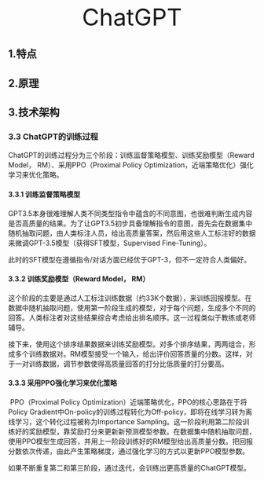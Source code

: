 <center><font size='60'>ChatGPT</font></center>

## 1.特点

## 2.原理

## 3.技术架构

### 3.3 ChatGPT的训练过程

​		ChatGPT的训练过程分为三个阶段：训练监督策略模型、训练奖励模型（Reward Model， RM）、采用PPO（Proximal Policy Optimization，近端策略优化）强化学习来优化策略。

#### 3.3.1 训练监督策略模型

​		GPT3.5本身很难理解人类不同类型指令中蕴含的不同意图，也很难判断生成内容是否高质量的结果。为了让GPT3.5初步具备理解指令的意图，首先会在数据集中随机抽取问题，由人类标注人员，给出高质量答案，然后用这些人工标注好的数据来微调GPT-3.5模型（获得SFT模型，Supervised Fine-Tuning）。

​		此时的SFT模型在遵循指令/对话方面已经优于GPT-3，但不一定符合人类偏好。

#### 3.3.2 训练奖励模型（Reward Model， RM）

​		这个阶段的主要是通过人工标注训练数据（约33K个数据），来训练回报模型。在数据中随机抽取问题，使用第一阶段生成的模型，对于每个问题，生成多个不同的回答。人类标注者对这些结果综合考虑给出排名顺序。这一过程类似于教练或老师辅导。

​		接下来，使用这个排序结果数据来训练奖励模型。对多个排序结果，两两组合，形成多个训练数据对。RM模型接受一个输入，给出评价回答质量的分数。这样，对于一对训练数据，调节参数使得高质量回答的打分比低质量的打分要高。

#### 3.3.3 采用PPO强化学习来优化策略

​		PPO（Proximal Policy Optimization）近端策略优化，PPO的核心思路在于将Policy Gradient中On-policy的训练过程转化为Off-policy，即将在线学习转为离线学习，这个转化过程被称为Importance Sampling。这一阶段利用第二阶段训练好的奖励模型，靠奖励打分来更新新预测模型参数。在数据集中随机抽取问题，使用PPO模型生成回答，并用上一阶段训练好的RM模型给出高质量分数。把回报分数依次传递，由此产生策略梯度，通过强化学习的方式以更新PPO模型参数。

​		如果不断重复第二和第三阶段，通过迭代，会训练出更高质量的ChatGPT模型。

































